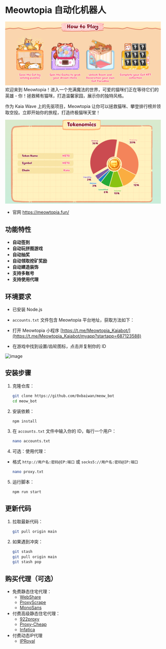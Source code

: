 # Meowtopia 自动化机器人

![banner](./img/image.png)
欢迎来到 Meowtopia！进入一个充满魔法的世界，可爱的猫咪们正在等待它们的英雄 - 你！拯救稀有猫咪，打造温馨家园，展示你的独特风格。

作为 Kaia Wave 上的先驱项目，Meowtopia 让你可以拯救猫咪、攀登排行榜并领取空投。立即开始你的旅程，打造终极猫咪天堂！

![tokenomic](./img/image-2.png)
- 官网 https://meowtopia.fun/

## 功能特性

- **自动签到**
- **自动玩拼图游戏**
- **自动抽奖**
- **自动领取挖矿奖励**
- **自动建造装饰**
- **支持多账号**
- **支持使用代理**

## 环境要求

- 已安装 Node.js
- `accounts.txt` 文件包含 Meowtopia 平台地址，获取方法如下：
- 打开 Meowtopia 小程序 [https://t.me/Meowtopia_Kaiabot/](https://t.me/Meowtopia_Kaiabot/myapp?startapp=687123588)

- 在游戏中找到设置/齿轮图标，点击并复制你的 ID

![image](https://github.com/user-attachments/assets/a5e01f90-fda0-4c81-b741-67f877dc57b6)

## 安装步骤

1. 克隆仓库：
    ```sh
    git clone https://github.com/0xbaiwan/meow_bot
    cd meow_bot
    ```

2. 安装依赖：
    ```sh
    npm install
    ```

3. 在 `accounts.txt` 文件中输入你的 ID，每行一个用户：
    ```sh
    nano accounts.txt
    ```

4. 可选：使用代理：
- 格式 `http://用户名:密码@IP:端口` 或 `socks5://用户名:密码@IP:端口`
    ```sh
    nano proxy.txt
    ```

5. 运行脚本：
    ```sh
    npm run start
 
    ```
## 更新代码

1. 拉取最新代码：
   ```bash
   git pull origin main
   ```

2. 如果遇到冲突：
   ```bash
   git stash
   git pull origin main
   git stash pop
   ```

## 购买代理（可选）

- 免费静态住宅代理：
   - [WebShare](https://www.webshare.io/?referral_code=gtw7lwqqelgu)
   - [ProxyScrape](https://proxyscrape.com/)
   - [MonoSans](https://github.com/monosans/proxy-list)
- 付费高级静态住宅代理：
   - [922proxy](https://www.922proxy.com/register?inviter_code=d6416857)
   - [Proxy-Cheap](https://app.proxy-cheap.com/r/Pd6sqg)
   - [Infatica](https://dashboard.infatica.io/aff.php?aff=580)
- 付费动态IP代理
   - [IPRoyal](https://iproyal.com/?r=733417)

